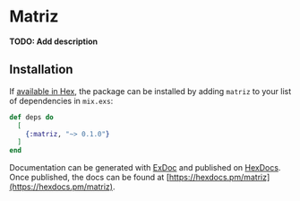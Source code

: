 # Matriz

**TODO: Add description**

## Installation

If [available in Hex](https://hex.pm/docs/publish), the package can be installed
by adding `matriz` to your list of dependencies in `mix.exs`:

```elixir
def deps do
  [
    {:matriz, "~> 0.1.0"}
  ]
end
```

Documentation can be generated with [ExDoc](https://github.com/elixir-lang/ex_doc)
and published on [HexDocs](https://hexdocs.pm). Once published, the docs can
be found at [https://hexdocs.pm/matriz](https://hexdocs.pm/matriz).


